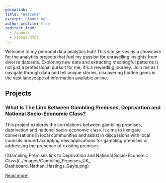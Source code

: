 ```yaml
---
permalink: /
title: "Welcome"
excerpt: "About me"
author_profile: true
redirect_from: 
  - /about/
  - /about.html
---
```


Welcome to my personal data analytics hub! This site serves as a showcase for the analytics projects that fuel my passion for unravelling insights from diverse datasets. Exploring new data and extracting meaningful patterns is not just a professional pursuit for me; it's a rewarding journey. Join me as I navigate through data and tell unique stories, discovering hidden gems in the vast landscape of information available online.

Projects 
------
### What Is The Link Between Gambling Premises, Deprivation and National Socio-Economic Class?

This project explores the correlations between gambling premises, deprivation and national socio-economic class. It aims to instigate conversations in local communities and assist in discussions with local councils around accepting new applications for gambling premises or addressing the presence of exisitng premises.

![Gambling Premises link to Deprivation and National Socio-Economic Class](../images/Gambling_Premises_UK_ Dashboard_Nathan_Hastings_Gayle.png)

[Read more!](https://nathanhgayle.github.io/portfolio/portfolio-1/)

